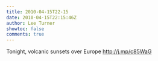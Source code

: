 ```yaml
---
title: 2010-04-15T22-15
date: 2010-04-15T22:15:46Z
author: Lee Turner
showtoc: false
comments: true
---
```


Tonight, volcanic sunsets over Europe http://j.mp/c85WaG

